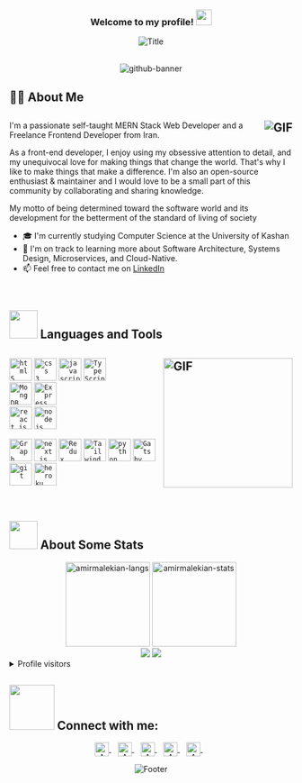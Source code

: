 <h3 align="center">
  Welcome to my profile!
  <img src="https://media.giphy.com/media/hvRJCLFzcasrR4ia7z/giphy.gif" width="28">
</h3>

<div align="center">
  <img src="https://readme-typing-svg.herokuapp.com?font=Dancing+Script&size=60&color=F38F02&center=true&vCenter=true&width=700&height=70&lines=Heyyy!+I'm+Amirhossein;Computer+Science+Student;Full-Stack+Javascript+Developer;Always+learning+new+things;" alt="Title"></img>
</div>

<br/>

<div align="center">
  
  ![github-banner](https://user-images.githubusercontent.com/79522638/166133864-99e5d96a-5928-42a4-9439-3b3ee9bb7823.png)
  
</div>

## 👨‍💻 About Me

## <img align="right" alt="GIF" src="https://media.giphy.com/media/qgQUggAC3Pfv687qPC/giphy.gif"/>

I'm a passionate self-taught MERN Stack Web Developer and a Freelance Frontend Developer from Iran.

As a front-end developer, I enjoy using my obsessive attention to detail, and my unequivocal love for making things that change the world. That's why I like to make things that make a difference. 
I'm also an open-source enthusiast & maintainer and I would love to be a small part of this community by collaborating and sharing knowledge.

My motto of being determined toward the software world and its development for the betterment of the standard of living of society

- 🎓  I'm currently studying Computer Science at the University of Kashan
- 🌱 I'm on track to learning more about Software Architecture, Systems Design, Microservices, and Cloud-Native.
- 📫 Feel free to contact me on [LinkedIn](linkedin.com/in/amirhosseinmalekian)

<br />

## <img src="https://media2.giphy.com/media/QssGEmpkyEOhBCb7e1/giphy.gif?cid=ecf05e47a0n3gi1bfqntqmob8g9aid1oyj2wr3ds3mg700bl&rid=giphy.gif" width="50px"> Languages and Tools
## <img align="right" alt="GIF" height="230px" src="https://media.giphy.com/media/lP8xu5t2DLGG045H8F/giphy.gif"/>
<code><img title="HTML 5" alt="html5" width="40px" src="https://cdn.jsdelivr.net/gh/devicons/devicon/icons/html5/html5-original.svg" /></code>
<code><img title="CSS 3" alt="css 3" width="40px" src="https://cdn.jsdelivr.net/gh/devicons/devicon/icons/css3/css3-original.svg" /></code>
<code><img title="JavaScript" alt="javascript" width="40px" src="https://cdn.jsdelivr.net/gh/devicons/devicon/icons/javascript/javascript-original.svg" /></code>
<code><img title="TypeScript" alt="TypeScript" width="40px" src="https://cdn.jsdelivr.net/gh/devicons/devicon/icons/typescript/typescript-original.svg" />
</code>
<code><img title="MongoDB" alt="MongDB" width="40px" src="https://cdn.jsdelivr.net/gh/devicons/devicon/icons/mongodb/mongodb-original.svg" /></code>
<code><img title="Express" alt="Express" width="40px" src="https://cdn.jsdelivr.net/gh/devicons/devicon/icons/express/express-original.svg" />
</code>
<code><img title="ReactJS" alt="react js" width="40px" src="https://cdn.jsdelivr.net/gh/devicons/devicon/icons/react/react-original.svg" /></code>
<code><img title="NodeJS" alt="node js" width="40px" src="https://cdn.jsdelivr.net/gh/devicons/devicon/icons/nodejs/nodejs-original.svg" /></code>

<code><img title="Graph" alt="Graph" width="40px" src="https://cdn.jsdelivr.net/gh/devicons/devicon/icons/graphql/graphql-plain.svg" /></code>
<code><img title="Next.js" alt="next.js" width="40px" src="https://cdn.jsdelivr.net/gh/devicons/devicon/icons/nextjs/nextjs-original.svg" /></code>
<code><img title="Redux" alt="Redux" width="40px" src="https://cdn.jsdelivr.net/gh/devicons/devicon/icons/redux/redux-original.svg" /></code>
<code><img title="Tailwind" alt="Tailwind" width="40px" src="https://cdn.jsdelivr.net/gh/devicons/devicon/icons/tailwindcss/tailwindcss-plain.svg" /></code>
<code><img title="Python" alt="python" width="40px" src="https://cdn.jsdelivr.net/gh/devicons/devicon/icons/python/python-original.svg" /></code>
<code><img title="Gatsby" alt="Gatsby" width="40px" src="https://cdn.jsdelivr.net/gh/devicons/devicon/icons/gatsby/gatsby-plain.svg" /></code>
<code><img title="Git" alt="git" width="40px" src="https://cdn.jsdelivr.net/gh/devicons/devicon/icons/git/git-original.svg" /></code>
<code><img title="Heroku" alt="heroku" width="40px" src="https://cdn.jsdelivr.net/gh/devicons/devicon/icons/heroku/heroku-plain.svg" /></code>

<br />

## <img src="https://media0.giphy.com/media/cNZqrH5IzOG0xrlWks/giphy.gif?cid=ecf05e47map255q427en9uprqc1sb0unjq5k4fnqg5pmhhs4&rid=giphy.gif&ct=s" width="50px"> About Some Stats
<div align="center">
<img height="150em" src="https://github-readme-stats.vercel.app/api/top-langs/?username=amirmalekian&layout=compact&show_icon=true&theme=algolia" alt="amirmalekian-langs"/>
<img height="150em" src="https://github-readme-stats.vercel.app/api/?username=amirmalekian&layout=compact&show_icon=true&theme=algolia" alt="amirmalekian-stats"/>
</div>

<div align="center">
<!--   <img src="http://github-readme-streak-stats.herokuapp.com?user=amirmalekian&theme=algolia&background=0d1117&hide_border=true" /> -->
  <img src="https://github-readme-streak-stats.herokuapp.com?user=amirmalekian&theme=algolia&hide_border=true&date_format=M%20j%5B%2C%20Y%5D&border=0D1117" />
  <img src="https://activity-graph.herokuapp.com/graph?username=amirmalekian&theme=react-dark"/>
<!--   <img align="left" src="https://github-profile-trophy.vercel.app/?username=amirmalekian&title=Commit,Stars,Repositories,PullRequest,Followers&theme=darkhub" /> -->
</div>

<details>
<summary>Profile visitors</summary>
<p align="center">:round_pushpin: Profile visitors</p>
<div align="center">
    <img alt="visitors counter" src="https://profile-counter.glitch.me/amirmalekian/count.svg">
</div>
</details>

## <img src='https://raw.githubusercontent.com/ShahriarShafin/ShahriarShafin/main/Assets/handshake.gif' width="80px"> Connect with me:

<p align="center">
  <a href="amirho3einmalekian@gmail.com" >
    <img align="center" alt="Amirhossein Malekian | Gmail" width="25px" src="https://edent.github.io/SuperTinyIcons/images/svg/gmail.svg" />
  </a> &nbsp;&nbsp;
  
  
  <a href="linkedin.com/in/amirhosseinmalekian" target="_blank">
  <img align="center" alt="Amirhossein Malekian | Linkedin" width="25px" src="https://edent.github.io/SuperTinyIcons/images/svg/linkedin.svg" />
</a> &nbsp;&nbsp;
  
  
   <a href="https://t.me/AmirhosseinMalekian" target="_blank">
  <img align="center" alt="Amirhossein Malekian | Telegram" width="25px" src="https://edent.github.io/SuperTinyIcons/images/svg/telegram.svg" />
</a> &nbsp;&nbsp;
  
  <a href="https://dev.to/amirmalekian" target="_blank">
  <img align="center" alt="Amirhossein Malekian | DEV" width="25px" src="https://edent.github.io/SuperTinyIcons/images/svg/dev_to.svg" />
</a> &nbsp;&nbsp;
  
  
  <a href="https://stackoverflow.com/users/14816783/amirhossein" target="_blank">
  <img align="center" alt="Amirhossein Malekian | Stackoverflow" width="25px" src="https://edent.github.io/SuperTinyIcons/images/svg/stackoverflow.svg" />
</a> &nbsp;&nbsp;
<p> 
 
<div align="center">
  <img src="https://readme-typing-svg.herokuapp.com?font=Dancing+Script&size=30&color=F38F02&center=true&vCenter=true&width=300&height=50&lines=Thanks+for+your+visit!;Have+a+nice+day!;" alt="Footer"></img>
</div>
